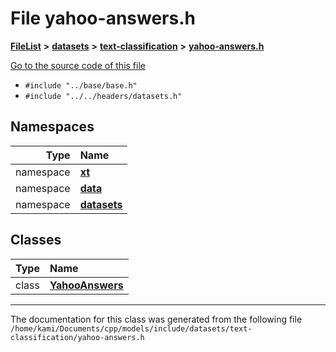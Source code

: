 

# File yahoo-answers.h



[**FileList**](files.md) **>** [**datasets**](dir_29ff4802398ba4a572b958e731c7adb4.md) **>** [**text-classification**](dir_50f41150f848aea77b9741968a6098a5.md) **>** [**yahoo-answers.h**](yahoo-answers_8h.md)

[Go to the source code of this file](yahoo-answers_8h_source.md)



* `#include "../base/base.h"`
* `#include "../../headers/datasets.h"`













## Namespaces

| Type | Name |
| ---: | :--- |
| namespace | [**xt**](namespacext.md) <br> |
| namespace | [**data**](namespacext_1_1data.md) <br> |
| namespace | [**datasets**](namespacext_1_1data_1_1datasets.md) <br> |


## Classes

| Type | Name |
| ---: | :--- |
| class | [**YahooAnswers**](classxt_1_1data_1_1datasets_1_1YahooAnswers.md) <br> |



















































------------------------------
The documentation for this class was generated from the following file `/home/kami/Documents/cpp/models/include/datasets/text-classification/yahoo-answers.h`

